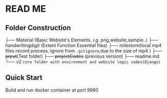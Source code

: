# READ ME

## Folder Construction

├── Material (Basic Website's Elements. i.g. png,website,sample..)
├── handwritingdigit (Extent Function Essential files)
├── milestore(local mp4 files record process, ignore  from ```.gitignore```,due to the size of mp4 )
├── ~~prjrut~~(Test folder)
├── ~~projectCodes~~ (previous version)
├── readme.md
└── v2 ```core folder with environment and website logic codes(Django)```



## Quick Start
Build and run docker container at port 9980


